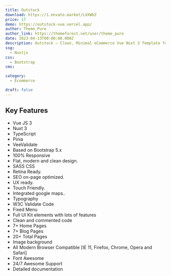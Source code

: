 ```yaml
---
title: Outstock
download: https://1.envato.market/LXXWbZ
price: 17
demo: https://outstock-vue.vercel.app/
author: Theme_Pure
author_link: https://themeforest.net/user/theme_pure
date: 2023-04-13T00:00:00.000Z
description: Outstock – Clean, Minimal eCommerce Vue Nuxt 3 Template for multipurpose (Fashion, apparel, sunglasses, accessories, mega store, watch, cosmetic, clothes, bag, bag store, cosmetic, fashion template, Multipurpose template, watch store).
ssg:
  - Nuxtjs
css:
  - Bootstrap
cms:

category:
  - Ecommerce

draft: false
---
```


## Key Features

- Vue JS 3
- Nuxt 3
- TypeScript
- Pinia
- VeeValidate
- Based on Bootstrap 5.x
- 100% Responsive
- Flat, modern and clean design.
- SASS CSS
- Retina Ready.
- SEO on-page optimized.
- UX ready.
- Touch Friendly.
- Integrated google maps..
- Typography
- W3C Validate Code
- Fixed Menu
- Full UI Kit elements with lots of features
- Clean and commented code
- 7+ Home Pages
- 7+ Blog Pages
- 20+ Total Pages
- Image background
- All Modern Browser Compatible [IE 11, Firefox, Chrome, Opera and Safari]
- Font Awesome
- 24/7 Awesome Support
- Detailed documentation
